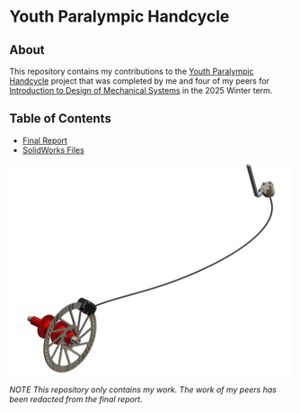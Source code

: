 # Youth Paralympic Handcycle
## About
This repository contains my contributions to the [Youth Paralympic Handcycle](https://ail-uo.com/wp-content/uploads/2025/03/MCG2101-ProjectB_Paracycling.pdf) project that was completed by me and four of my peers for [Introduction to Design of Mechanical Systems](https://catalogue.uottawa.ca/en/courses/mcg/#:~:text=MCG%C2%A02101%20Introduction%20to%20Design%20of%20Mechanical%20Systems%20(3%20units)) in the 2025 Winter term.

## Table of Contents
 - [Final Report](https://ihaines.com/assets/YouthParalympicHandcycle/YouthParalympicHandcycle_FinalReport.pdf)
 - [SolidWorks Files](/BrakeSubsystem_SolidWorksFiles)

![alt text](https://github.com/Hainzie/YouthParalympicHandcycle/blob/main/Images/BrakeSubsystemImage.jpeg?raw=true)

*NOTE This repository only contains my work. The work of my peers has been redacted from the final report.*
